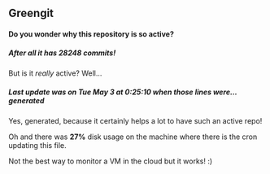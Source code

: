 ## Greengit

#### Do you wonder why this repository is so active?

##### After all it has 28248 commits!

But is it *really* active? Well...

##### Last update was on Tue May 3 at 0:25:10 when those lines were... generated

Yes, generated, because it certainly helps a lot to have such an active repo!

Oh and there was **27%** disk usage on the machine
where there is the cron updating this file.

Not the best way to monitor a VM in the cloud but it works! :)
